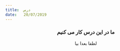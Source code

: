 ```yaml
---
title:  درس
date:   20/07/2019
---
```


### <center>ما در این درس کار می کنیم</center>
<center>لطفا بعدا بیا</center>